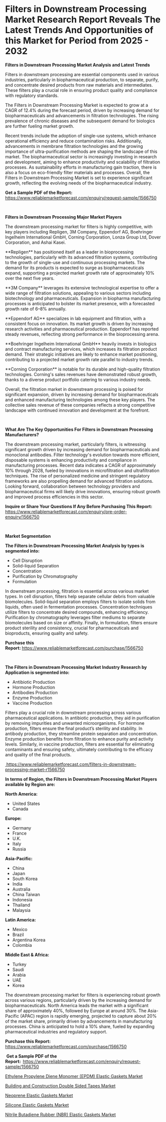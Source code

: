 <p><h1>Filters in Downstream Processing Market Research Report Reveals The Latest Trends And Opportunities of this Market for Period from 2025 - 2032</h1></p><p><strong>Filters in Downstream Processing Market Analysis and Latest Trends</strong></p>
<p><p>Filters in downstream processing are essential components used in various industries, particularly in biopharmaceutical production, to separate, purify, and concentrate desired products from raw materials and intermediates. These filters play a crucial role in ensuring product quality and compliance with regulatory standards. </p><p>The Filters in Downstream Processing Market is expected to grow at a CAGR of 12.4% during the forecast period, driven by increasing demand for biopharmaceuticals and advancements in filtration technologies. The rising prevalence of chronic diseases and the subsequent demand for biologics are further fueling market growth. </p><p>Recent trends include the adoption of single-use systems, which enhance operational efficiency and reduce contamination risks. Additionally, advancements in membrane filtration technologies and the growing importance of ultra-purification methods are shaping the landscape of this market. The biopharmaceutical sector is increasingly investing in research and development, aiming to enhance productivity and scalability of filtration processes. As sustainability efforts in manufacturing gain traction, there is also a focus on eco-friendly filter materials and processes. Overall, the Filters in Downstream Processing Market is set to experience significant growth, reflecting the evolving needs of the biopharmaceutical industry.</p></p>
<p><strong>Get a Sample PDF of the Report:&nbsp;</strong> <a href="https://www.reliablemarketforecast.com/enquiry/request-sample/1566750?utm_campaign=1169&utm_medium=2&utm_source=Github&utm_content=ia&utm_term=22032025&utm_id=filters-in-downstream-processing">https://www.reliablemarketforecast.com/enquiry/request-sample/1566750</a></p>
<p>&nbsp;</p>
<p><strong>Filters in Downstream Processing Major Market Players</strong></p>
<p><p>The downstream processing market for filters is highly competitive, with key players including Repligen, 3M Company, Eppendorf AG, Boehringer Ingelheim International GmbH, Corning Corporation, Lonza Group Ltd, Dover Corporation, and Ashai Kasei. </p><p>**Repligen** has positioned itself as a leader in bioprocessing technologies, particularly with its advanced filtration systems, contributing to the growth of single-use and continuous processing markets. The demand for its products is expected to surge as biopharmaceuticals expand, supporting a projected market growth rate of approximately 10% over the next five years.</p><p>**3M Company** leverages its extensive technological expertise to offer a wide range of filtration solutions, appealing to various sectors including biotechnology and pharmaceuticals. Expansion in biopharma manufacturing processes is anticipated to bolster its market presence, with a forecasted growth rate of 6–8% annually.</p><p>**Eppendorf AG** specializes in lab equipment and filtration, with a consistent focus on innovation. Its market growth is driven by increasing research activities and pharmaceutical production. Eppendorf has reported steady revenues, reflecting strong performance in the bioprocessing arena.</p><p>**Boehringer Ingelheim International GmbH** heavily invests in biologics and contract manufacturing services, which increases its filtration product demand. Their strategic initiatives are likely to enhance market positioning, contributing to a projected market growth rate parallel to industry trends.</p><p>**Corning Corporation** is notable for its durable and high-quality filtration technologies. Corning's sales revenues have demonstrated robust growth, thanks to a diverse product portfolio catering to various industry needs.</p><p>Overall, the filtration market in downstream processing is poised for significant expansion, driven by increasing demand for biopharmaceuticals and enhanced manufacturing technologies among these key players. The collective sales revenue of these companies reflects a strong competitive landscape with continued innovation and development at the forefront.</p></p>
<p>&nbsp;</p>
<p><strong>What Are The Key Opportunities For Filters in Downstream Processing Manufacturers?</strong></p>
<p><p>The downstream processing market, particularly filters, is witnessing significant growth driven by increasing demand for biopharmaceuticals and monoclonal antibodies. Filter technology's evolution towards more efficient, disposable systems is enhancing productivity and compliance in manufacturing processes. Recent data indicates a CAGR of approximately 10% through 2028, fueled by innovations in microfiltration and ultrafiltration techniques. The rise of personalized medicine and stringent regulatory frameworks are also propelling demand for advanced filtration solutions. Looking forward, collaboration between technology providers and biopharmaceutical firms will likely drive innovations, ensuring robust growth and improved process efficiencies in this sector.</p></p>
<p><strong>Inquire or Share Your Questions If Any Before Purchasing This Report:</strong> <a href="https://www.reliablemarketforecast.com/enquiry/pre-order-enquiry/1566750?utm_campaign=1169&utm_medium=2&utm_source=Github&utm_content=ia&utm_term=22032025&utm_id=filters-in-downstream-processing">https://www.reliablemarketforecast.com/enquiry/pre-order-enquiry/1566750</a></p>
<p>&nbsp;</p>
<p><strong>Market Segmentation</strong></p>
<p><strong>The Filters in Downstream Processing Market Analysis by types is segmented into:</strong></p>
<p><ul><li>Cell Disruption</li><li>Solid-liquid Separation</li><li>Concentration</li><li>Purification by Chromatography</li><li>Formulation</li></ul></p>
<p><p>In downstream processing, filtration is essential across various market types. In cell disruption, filters help separate cellular debris from valuable biomolecules. Solid-liquid separation employs filters to isolate solids from liquids, often used in fermentation processes. Concentration techniques utilize filters to concentrate desired compounds, enhancing efficiency. Purification by chromatography leverages filter mediums to separate biomolecules based on size or affinity. Finally, in formulation, filters ensure product sterility and consistency, crucial for pharmaceuticals and bioproducts, ensuring quality and safety.</p></p>
<p><strong>Purchase this Report:&nbsp;</strong><a href="https://www.reliablemarketforecast.com/purchase/1566750?utm_campaign=1169&utm_medium=2&utm_source=Github&utm_content=ia&utm_term=22032025&utm_id=filters-in-downstream-processing">https://www.reliablemarketforecast.com/purchase/1566750</a></p>
<p>&nbsp;</p>
<p><strong>The Filters in Downstream Processing Market Industry Research by Application is segmented into:</strong></p>
<p><ul><li>Antibiotic Production</li><li>Hormone Production</li><li>Antibodies Production</li><li>Enzyme Production</li><li>Vaccine Production</li></ul></p>
<p><p>Filters play a crucial role in downstream processing across various pharmaceutical applications. In antibiotic production, they aid in purification by removing impurities and unwanted microorganisms. For hormone production, filters ensure the final product’s sterility and stability. In antibody production, they streamline protein separation and concentration. Enzyme production benefits from filtration to enhance purity and activity levels. Similarly, in vaccine production, filters are essential for eliminating contaminants and ensuring safety, ultimately contributing to the efficacy and quality of the final products.</p></p>
<p><a href="https://www.reliablemarketforecast.com/filters-in-downstream-processing-market-r1566750?utm_campaign=1169&utm_medium=2&utm_source=Github&utm_content=ia&utm_term=22032025&utm_id=filters-in-downstream-processing">&nbsp;https://www.reliablemarketforecast.com/filters-in-downstream-processing-market-r1566750</a></p>
<p><strong>In terms of Region, the Filters in Downstream Processing Market Players available by Region are:</strong></p>
<p>
    <p> <strong> North America: </strong>
        <ul>
            <li>United States</li>
            <li>Canada</li>
        </ul>
        </p> 
    <p> <strong> Europe: </strong>
        <ul>
            <li>Germany</li>
            <li>France</li>
            <li>U.K.</li>
            <li>Italy</li>
            <li>Russia</li>
        </ul>
        </p> 
    <p> <strong> Asia-Pacific: </strong>
        <ul>
            <li>China</li>
            <li>Japan</li>
            <li>South Korea</li>
            <li>India</li>
            <li>Australia</li>
            <li>China Taiwan</li>
            <li>Indonesia</li>
            <li>Thailand</li>
            <li>Malaysia</li>
        </ul>
        </p> 
    <p> <strong> Latin America: </strong>
        <ul>
            <li>Mexico</li>
            <li>Brazil</li>
            <li>Argentina Korea</li>
            <li>Colombia</li>
        </ul>
        </p> 
    <p> <strong> Middle East & Africa: </strong>
        <ul>
            <li>Turkey</li>
            <li>Saudi</li>
            <li>Arabia</li>
            <li>UAE</li>
            <li>Korea</li>
        </ul>
    </p>
    </p>
<p><p>The downstream processing market for filters is experiencing robust growth across various regions, particularly driven by the increasing demand for biopharmaceuticals. North America leads the market with a significant share of approximately 40%, followed by Europe at around 30%. The Asia-Pacific (APAC) region is rapidly emerging, projected to capture about 20% of the market share, primarily driven by advancements in manufacturing processes. China is anticipated to hold a 10% share, fueled by expanding pharmaceutical industries and regulatory support.</p></p>
<p><strong>Purchase this Report: </strong><a href="https://www.reliablemarketforecast.com/purchase/1566750?utm_campaign=1169&utm_medium=2&utm_source=Github&utm_content=ia&utm_term=22032025&utm_id=filters-in-downstream-processing">https://www.reliablemarketforecast.com/purchase/1566750</a></p>
<p>&nbsp;<strong>Get a Sample PDF of the Report:&nbsp;&nbsp;</strong><a href="https://www.reliablemarketforecast.com/enquiry/request-sample/1566750?utm_campaign=1169&utm_medium=2&utm_source=Github&utm_content=ia&utm_term=22032025&utm_id=filters-in-downstream-processing">https://www.reliablemarketforecast.com/enquiry/request-sample/1566750</a></p>
<p><strong></strong></p>
<p><p><a href="https://github.com/lontohhikma/Market-Research-Report-List-1/blob/main/ethylene-propylene-diene-monomer-epdm-elastic-gaskets-market.md?utm_campaign=1169&utm_medium=2&utm_source=Github&utm_content=ia&utm_term=22032025&utm_id=filters-in-downstream-processing">Ethylene Propylene Diene Monomer (EPDM) Elastic Gaskets Market</a></p><p><a href="https://github.com/enieyfabius/Market-Research-Report-List-1/blob/main/building-and-construction-double-sided-tapes-market.md?utm_campaign=1169&utm_medium=2&utm_source=Github&utm_content=ia&utm_term=22032025&utm_id=filters-in-downstream-processing">Building and Construction Double Sided Tapes Market</a></p><p><a href="https://github.com/payareganiou/Market-Research-Report-List-1/blob/main/neoprene-elastic-gaskets-market.md?utm_campaign=1169&utm_medium=2&utm_source=Github&utm_content=ia&utm_term=22032025&utm_id=filters-in-downstream-processing">Neoprene Elastic Gaskets Market</a></p><p><a href="https://github.com/steegeneat/Market-Research-Report-List-1/blob/main/silicone-elastic-gaskets-market.md?utm_campaign=1169&utm_medium=2&utm_source=Github&utm_content=ia&utm_term=22032025&utm_id=filters-in-downstream-processing">Silicone Elastic Gaskets Market</a></p><p><a href="https://github.com/clemmheisefy/Market-Research-Report-List-1/blob/main/nitrile-butadiene-rubber-nbr-elastic-gaskets-market.md?utm_campaign=1169&utm_medium=2&utm_source=Github&utm_content=ia&utm_term=22032025&utm_id=filters-in-downstream-processing">Nitrile Butadiene Rubber (NBR) Elastic Gaskets Market</a></p></p>